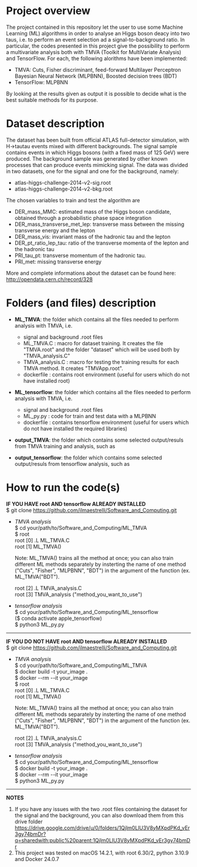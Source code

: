 # Project overview
The project contained in this repository let the user to use some Machine Learning (ML) algorithms in order to analyse an Higgs boson deacy into two taus, i.e. to perform an event selection ad a signal-to-background ratio. In particular, the codes presented in this project give the possibility to perform a multivariate analysis both with TMVA (Toolkit for MultiVariate Analysis) and TensorFlow. For each, the following alorithms have been implemented:

- TMVA: Cuts, Fisher discriminant, feed-forward Multilayer Perceptron Bayesian Neural Network (MLPBNN), Boosted decision trees (BDT)
- TensorFlow: MLPBNN

By looking at the results given as output it is possible to decide what is the best suitable methods for its purpose.

# Dataset description
The dataset has been built from official ATLAS full-detector simulation, with H->tautau events mixed with different backgrounds. The signal sample contains events in which Higgs bosons (with a fixed mass of 125 GeV) were produced. The background sample was generated by other known processes that can produce events mimicking signal. The data was divided in two datasets, one for the signal and one for the background, namely:

- atlas-higgs-challenge-2014-v2-sig.root
- atlas-higgs-challenge-2014-v2-bkg.root

The chosen variables to train and test the algorithm are

- DER_mass_MMC: estimated mass of the Higgs boson candidate, obtained through a probabilistic phase space integration
- DER_mass_transverse_met_lep: transverse mass between the missing transverse energy and the lepton
- DER_mass_vis: invariant mass of the hadronic tau and the lepton
- DER_pt_ratio_lep_tau: ratio of the transverse momenta of the lepton and the hadronic tau
- PRI_tau_pt: transverse momentum of the hadronic tau.
- PRI_met: missing transverse energy

More and complete informations about the dataset can be found here: http://opendata.cern.ch/record/328

# Folders (and files) description
- **ML_TMVA**: the folder which contains all the files needed to perform analysis with TMVA, i.e.
  - signal and background .root files
  - ML_TMVA.C : macro for dataset training. It creates the file "TMVA.root" and the folder "dataset" which will be used both by "TMVA_analysis.C"
  - TMVA_analysis.C : macro for testing the training results for each TMVA method. It creates "TMVApp.root". 
  - dockerfile : contains root environment (useful for users which do not have installed root)

- **ML_tensorflow**: the folder which contains all the files needed to perform analysis with TMVA, i.e.
  - signal and background .root files
  - ML_py.py : code for train and test data with a MLPBNN
  - dockerfile : contains tensorflow environment (useful for users which do not have installed the required libraries)
 
- **output_TMVA**: the folder which contains some selected output/resuls from TMVA training and analysis, such as
- **output_tensorflow**: the folder which contains some selected output/resuls from tensorflow analysis, such as

 
# How to run the code(s)
**IF YOU HAVE root AND tensorflow ALREADY INSTALLED**  
$ git clone https://github.com/ilmaestrelli/Software_and_Computing.git  

- _TMVA analysis_    
  $ cd your/path/to/Software_and_Computing/ML_TMVA  
  $ root  
  root [0] .L ML_TMVA.C  
  root [1] ML_TMVA()  

  Note: ML_TMVA() trains all the method at once; you can also train different ML methods separately by insterting the name of one method ("Cuts", "Fisher", "MLPBNN", "BDT") in the      argument of the function (ex. ML_TMVA("BDT").

  root [2] .L TMVA_analysis.C  
  root [3] TMVA_analysis ("method_you_want_to_use")  

- _tensorflow analysis_    
  $ cd your/path/to/Software_and_Computing/ML_tensorflow  
  ($ conda activate apple_tensorflow)  
  $ python3 ML_py.py

---------------------------------------------------------------------------

**IF YOU DO NOT HAVE root AND tensorflow ALREADY INSTALLED**  
$ git clone https://github.com/ilmaestrelli/Software_and_Computing.git  

- _TMVA analysis_  
  $ cd your/path/to/Software_and_Computing/ML_TMVA  
  $ docker build -t your_image .  
  $ docker --rm --it your_image  
  $ root  
  root [0] .L ML_TMVA.C  
  root [1] ML_TMVA()  

  Note: ML_TMVA() trains all the method at once; you can also train different ML methods separately by insterting the name of one method ("Cuts", "Fisher", "MLPBNN", "BDT") in the      argument of the function (ex. ML_TMVA("BDT").

  root [2] .L TMVA_analysis.C  
  root [3] TMVA_analysis ("method_you_want_to_use")  

- _tensorflow analysis_     
  $ cd your/path/to/Software_and_Computing/ML_tensorflow  
  $ docker build -t your_image .  
  $ docker --rm --it your_image  
  $ python3 ML_py.py

---------------------------------------------------------------------------
  
**NOTES**
1) If you have any issues with the two .root files containing the dataset for the signal and the background, you can also download them from this drive folder https://drive.google.com/drive/u/0/folders/1Qjlm0LlU3V8yMXpdPKd_vEr3gy74bmDr?q=sharedwith:public%20parent:1Qjlm0LlU3V8yMXpdPKd_vEr3gy74bmDr
2) This project was tested on macOS 14.2.1, with root 6.30/2, python 3.10.9 and Docker 24.0.7

    






